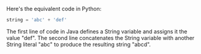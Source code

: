 
Here's the equivalent code in Python:
```python
string = 'abc' + 'def'
```
The first line of code in Java defines a String variable and assigns it the value "def". The second line concatenates the String variable with another String literal "abc" to produce the resulting string "abcd".
